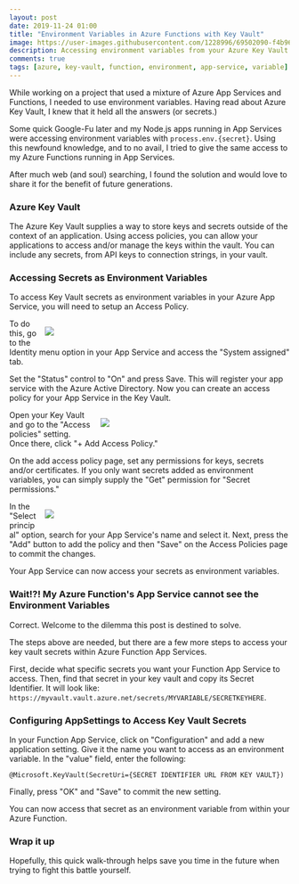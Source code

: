 ```yaml
---
layout: post
date: 2019-11-24 01:00
title: "Environment Variables in Azure Functions with Key Vault"
image: https://user-images.githubusercontent.com/1228996/69502090-f4b96a80-0ed0-11ea-95fd-8c51ac152b14.png
description: Accessing environment variables from your Azure Key Vault is simple for normal Azure App Services, but a little more involved for Azure Function App Services.
comments: true
tags: [azure, key-vault, function, environment, app-service, variable]
---
```


While working on a project that used a mixture of Azure App Services and Functions, I needed to use environment variables. Having read about Azure Key Vault, I knew that it held all the answers (or secrets.)

Some quick Google-Fu later and my Node.js apps running in App Services were accessing environment variables with `process.env.{secret}`. Using this newfound knowledge, and to no avail, I tried to give the same access to my Azure Functions running in App Services.

After much web (and soul) searching, I found the solution and would love to share it for the benefit of future generations.

<!--more-->

### Azure Key Vault

The Azure Key Vault supplies a way to store keys and secrets outside of the context of an application. Using access policies, you can allow your applications to access and/or manage the keys within the vault. You can include any secrets, from API keys to connection strings, in your vault.

### Accessing Secrets as Environment Variables

To access Key Vault secrets as environment variables in your Azure App Service, you will need to setup an Access Policy.

<figure style="width:400px;float:right;margin-left:15px">
    <img src="https://user-images.githubusercontent.com/1228996/69500724-393e0980-0ec3-11ea-8ac5-c859956c3a12.png" />
</figure>

To do this, go to the Identity menu option in your App Service and access the "System assigned" tab.

Set the "Status" control to "On" and press Save. This will register your app service with the Azure Active Directory. Now you can create an access policy for your App Service in the Key Vault.

<figure style="width:300px;float:right;margin-left:15px">
    <img src="https://user-images.githubusercontent.com/1228996/69500821-2ed03f80-0ec4-11ea-959c-94e540cfa40f.png"/>
</figure>

Open your Key Vault and go to the "Access policies" setting. Once there, click "+ Add Access Policy."

On the add access policy page, set any permissions for keys, secrets and/or certificates. If you only want secrets added as environment variables, you can simply supply the "Get" permission for "Secret permissions."

<figure style="width:400px;float:right;margin-left:15px">
    <img src="https://user-images.githubusercontent.com/1228996/69501029-82438d00-0ec6-11ea-825d-c346edc624d4.png"/>
</figure>

In the "Select principal" option, search for your App Service's name and select it. Next, press the "Add" button to add the policy and then "Save" on the Access Policies page to commit the changes.

Your App Service can now access your secrets as environment variables.

### Wait!?! My Azure Function's App Service cannot see the Environment Variables

Correct. Welcome to the dilemma this post is destined to solve.

The steps above are needed, but there are a few more steps to access your key vault secrets within Azure Function App Services.

First, decide what specific secrets you want your Function App Service to access. Then, find that secret in your key vault and copy its Secret Identifier. It will look like: `https://myvault.vault.azure.net/secrets/MYVARIABLE/SECRETKEYHERE`.

### Configuring AppSettings to Access Key Vault Secrets

In your Function App Service, click on "Configuration" and add a new application setting. Give it the name you want to access as an environment variable. In the "value" field, enter the following:

```
@Microsoft.KeyVault(SecretUri={SECRET IDENTIFIER URL FROM KEY VAULT})
```

Finally, press "OK" and "Save" to commit the new setting.

You can now access that secret as an environment variable from within your Azure Function.

### Wrap it up

Hopefully, this quick walk-through helps save you time in the future when trying to fight this battle yourself.
